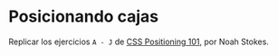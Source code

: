 # Posicionando cajas

Replicar los ejercicios `A - J` de [CSS Positioning 101](https://alistapart.com/article/css-positioning-101 "CSS Positioning 101"), por Noah Stokes.
